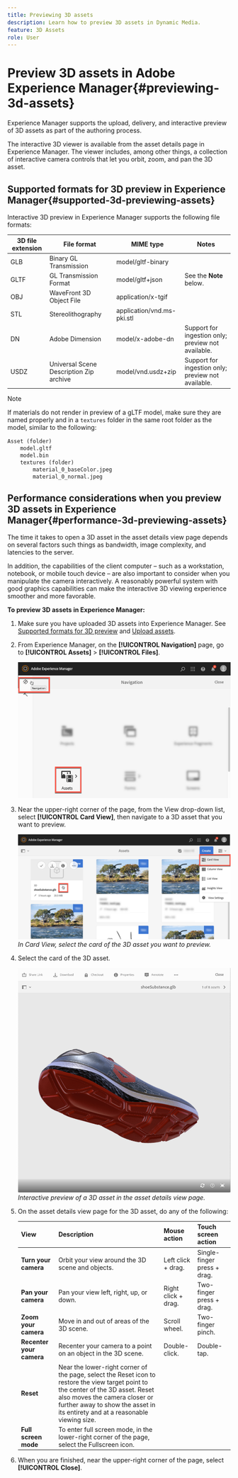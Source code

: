 ```yaml
---
title: Previewing 3D assets
description: Learn how to preview 3D assets in Dynamic Media.
feature: 3D Assets
role: User
---
```


# Preview 3D assets in Adobe Experience Manager{#previewing-3d-assets}

Experience Manager supports the upload, delivery, and interactive preview of 3D assets as part of the authoring process. 

The interactive 3D viewer is available from the asset details page in Experience Manager. The viewer includes, among other things, a collection of interactive camera controls that let you orbit, zoom, and pan the 3D asset.

<!-- See also [Working with 3D assets in Dynamic Media](/help/assets/dynamic-media/assets-3d.md). -->

## Supported formats for 3D preview in Experience Manager{#supported-3d-previewing-assets} 

Interactive 3D preview in Experience Manager supports the following file formats: 

|3D file extension |File format | MIME type |Notes |
|---|---|---|---|
| GLB |Binary GL Transmission|model/gltf-binary ||
| GLTF |GL Transmission Format|model/gltf+json |See the **Note** below. |
| OBJ |WaveFront 3D Object File|application/x-tgif ||
| STL |Stereolithography|application/vnd.ms-pki.stl ||
| DN |Adobe Dimension|model/x-adobe-dn |Support for ingestion only; preview not available.|
| USDZ |Universal Scene Description Zip archive|model/vnd.usdz+zip |Support for ingestion only; preview not available.|

>[!NOTE]
>
>If materials do not render in preview of a gLTF model, make sure they are named properly and in a `textures` folder in the same root folder as the model, similar to the following:

    Asset (folder)
        model.gltf
        model.bin
        textures (folder)
            material_0_baseColor.jpeg
            material_0_normal.jpeg

## Performance considerations when you preview 3D assets in Experience Manager{#performance-3d-previewing-assets}

The time it takes to open a 3D asset in the asset details view page depends on several factors such things as bandwidth, image complexity, and latencies to the server.

In addition, the capabilities of the client computer &ndash; such as a workstation, notebook, or mobile touch device &ndash; are also important to consider when you manipulate the camera interactively. A reasonably powerful system with good graphics capabilities can make the interactive 3D viewing experience smoother and more favorable.

**To preview 3D assets in Experience Manager:**

1. Make sure you have uploaded 3D assets into Experience Manager.
    See [Supported formats for 3D preview](#supported-3d-previewing-assets) and [Upload assets](/help/assets/manage-digital-assets.md#uploading-assets).
1. From Experience Manager, on the **[!UICONTROL Navigation]** page, go to **[!UICONTROL Assets]** > **[!UICONTROL Files]**.

    ![Navigation page](/help/assets/dynamic-media/assets/navigation-assets.png
    )

1. Near the upper-right corner of the page, from the View drop-down list, select **[!UICONTROL Card View]**, then navigate to a 3D asset that you want to preview.

    ![Selection of the 3D card](/help/assets/dynamic-media/assets/3d-card-select.png)
    _In Card View, select the card of the 3D asset you want to preview._

1. Select the card of the 3D asset.

    ![Interactive 3D preview](/help/assets/dynamic-media/assets/3d-preview.png)
    _Interactive preview of a 3D asset in the asset details view page._ 
1. On the asset details view page for the 3D asset, do any of the following:

    | View | Description | Mouse action | Touch screen action |
    | --- | --- | --- | --- |
    | **Turn your camera** | Orbit your view around the 3D scene and objects. | Left click + drag. | Single-finger press + drag. |
    | **Pan your camera**  | Pan your view left, right, up, or down. | Right click + drag. | Two-finger press + drag. |
    | **Zoom your camera**  | Move in and out of areas of the 3D scene. | Scroll wheel. | Two-finger pinch. |
    | **Recenter your camera**  | Recenter your camera to a point on an object in the 3D scene. | Double-click. | Double-tap. |
    | **Reset**  | Near the lower-right corner of the page, select the Reset icon to restore the view target point to the center of the 3D asset. Reset also moves the camera closer or further away to show the asset in its entirety and at a reasonable viewing size.  |   |   |
    | **Full screen mode**  | To enter full screen mode, in the lower-right corner of the page, select the Fullscreen icon.  |   |   |

1. When you are finished, near the upper-right corner of the page, select **[!UICONTROL Close]**.
